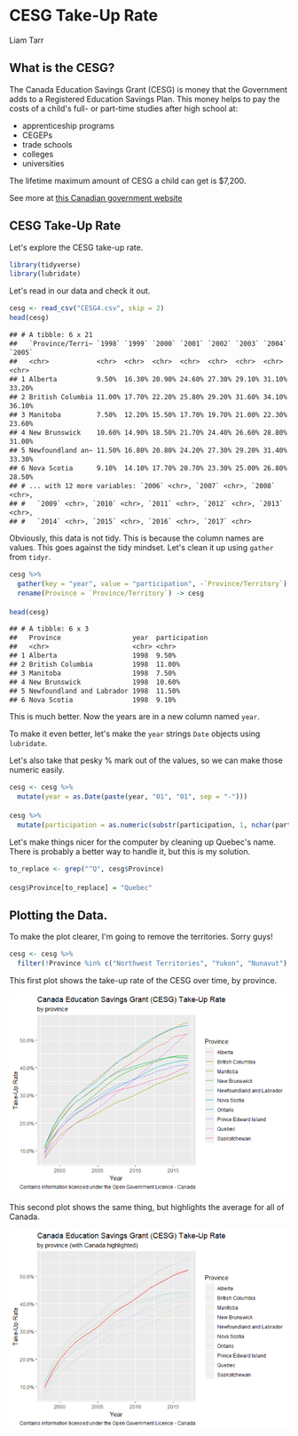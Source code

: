 CESG Take-Up Rate
================
Liam Tarr

What is the CESG?
-----------------

The Canada Education Savings Grant (CESG) is money that the Government adds to a Registered Education Savings Plan. This money helps to pay the costs of a child's full- or part-time studies after high school at:

-   apprenticeship programs
-   CEGEPs
-   trade schools
-   colleges
-   universities

The lifetime maximum amount of CESG a child can get is $7,200.

See more at [this Canadian government website](https://www.canada.ca/en/employment-social-development/services/education/grants/savings.html)

CESG Take-Up Rate
-----------------

Let's explore the CESG take-up rate.

``` r
library(tidyverse)
library(lubridate)
```

Let's read in our data and check it out.

``` r
cesg <- read_csv("CESG4.csv", skip = 2)
head(cesg)
```

    ## # A tibble: 6 x 21
    ##   `Province/Terri~ `1998` `1999` `2000` `2001` `2002` `2003` `2004` `2005`
    ##   <chr>            <chr>  <chr>  <chr>  <chr>  <chr>  <chr>  <chr>  <chr> 
    ## 1 Alberta          9.50%  16.30% 20.90% 24.60% 27.30% 29.10% 31.10% 33.20%
    ## 2 British Columbia 11.00% 17.70% 22.20% 25.80% 29.20% 31.60% 34.10% 36.10%
    ## 3 Manitoba         7.50%  12.20% 15.50% 17.70% 19.70% 21.00% 22.30% 23.60%
    ## 4 New Brunswick    10.60% 14.90% 18.50% 21.70% 24.40% 26.60% 28.80% 31.00%
    ## 5 Newfoundland an~ 11.50% 16.80% 20.80% 24.20% 27.30% 29.20% 31.40% 33.30%
    ## 6 Nova Scotia      9.10%  14.10% 17.70% 20.70% 23.30% 25.00% 26.80% 28.50%
    ## # ... with 12 more variables: `2006` <chr>, `2007` <chr>, `2008` <chr>,
    ## #   `2009` <chr>, `2010` <chr>, `2011` <chr>, `2012` <chr>, `2013` <chr>,
    ## #   `2014` <chr>, `2015` <chr>, `2016` <chr>, `2017` <chr>

Obviously, this data is not tidy. This is because the column names are values. This goes against the tidy mindset. Let's clean it up using `gather` from `tidyr`.

``` r
cesg %>%
  gather(key = "year", value = "participation", -`Province/Territory`) %>%
  rename(Province = `Province/Territory`) -> cesg

head(cesg)
```

    ## # A tibble: 6 x 3
    ##   Province                  year  participation
    ##   <chr>                     <chr> <chr>        
    ## 1 Alberta                   1998  9.50%        
    ## 2 British Columbia          1998  11.00%       
    ## 3 Manitoba                  1998  7.50%        
    ## 4 New Brunswick             1998  10.60%       
    ## 5 Newfoundland and Labrador 1998  11.50%       
    ## 6 Nova Scotia               1998  9.10%

This is much better. Now the years are in a new column named `year`.

To make it even better, let's make the `year` strings `Date` objects using `lubridate`.

Let's also take that pesky % mark out of the values, so we can make those numeric easily.

``` r
cesg <- cesg %>%
  mutate(year = as.Date(paste(year, "01", "01", sep = "-")))

cesg %>%
  mutate(participation = as.numeric(substr(participation, 1, nchar(participation) - 1)) / 100) -> cesg
```

Let's make things nicer for the computer by cleaning up Quebec's name. There is probably a better way to handle it, but this is my solution.

``` r
to_replace <- grep("^Q", cesg$Province)

cesg$Province[to_replace] = "Quebec"
```

Plotting the Data.
------------------

To make the plot clearer, I'm going to remove the territories. Sorry guys!

``` r
cesg <- cesg %>%
  filter(!Province %in% c("Northwest Territories", "Yukon", "Nunavut") )
```

This first plot shows the take-up rate of the CESG over time, by province.

![](CESGGithub_files/figure-markdown_github/unnamed-chunk-7-1.png)

This second plot shows the same thing, but highlights the average for all of Canada.

![](CESGGithub_files/figure-markdown_github/unnamed-chunk-8-1.png)
